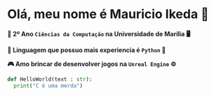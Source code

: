 # Olá, meu nome é Mauricio Ikeda 👋

**🔬 2º Ano `Ciências da Computação` na Universidade de Marília 🖥️**

**📖 Linguagem que possuo mais experiencia é `Python` 🐍**

**🎮 Amo brincar de desenvolver jogos na `Unreal Engine` ⚙️**

```python
def HelloWorld(text : str):
  print("C é uma merda")
```

